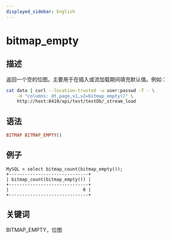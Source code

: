 ```yaml
---
displayed_sidebar: English
---
```


# bitmap_empty

## 描述

返回一个空的位图。主要用于在插入或流加载期间填充默认值。例如：

```bash
cat data | curl --location-trusted -u user:passwd -T - \
    -H "columns: dt,page,v1,v2=bitmap_empty()" \
    http://host:8410/api/test/testDb/_stream_load
```

## 语法

```Haskell
BITMAP BITMAP_EMPTY()
```

## 例子

```Plain Text
MySQL > select bitmap_count(bitmap_empty());
+------------------------------+
| bitmap_count(bitmap_empty()) |
+------------------------------+
|                            0 |
+------------------------------+
```

## 关键词

BITMAP_EMPTY，位图
